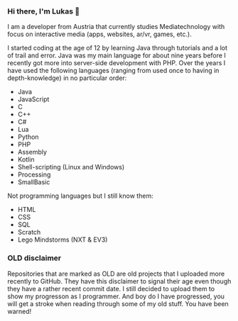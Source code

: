 ### Hi there, I'm Lukas 👋

I am a developer from Austria that currently studies Mediatechnology with focus on interactive media (apps, websites, ar/vr, games, etc.).

I started coding at the age of 12 by learning Java through tutorials and a lot of trail and error.
Java was my main language for about nine years before I recently got more into server-side development with PHP.
Over the years I have used the following languages (ranging from used once to having in depth-knowledge) in no particular order:
- Java
- JavaScript
- C
- C++
- C#
- Lua
- Python
- PHP
- Assembly
- Kotlin
- Shell-scripting (Linux and Windows)
- Processing
- SmallBasic

Not programming languages but I still know them:
- HTML
- CSS
- SQL
- Scratch
- Lego Mindstorms (NXT & EV3)

### OLD disclaimer
Repositories that are marked as OLD are old projects that I uploaded more recently to GitHub.
They have this disclaimer to signal their age even though they have a rather recent commit date.
I still decided to upload them to show my progresson as I programmer.
And boy do I have progressed, you will get a stroke when reading through some of my old stuff.
You have been warned!
